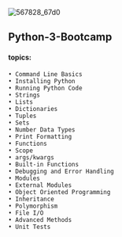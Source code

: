 ![567828_67d0](https://user-images.githubusercontent.com/34129569/41303204-283bd08e-6e8a-11e8-8d09-5a8650edcea9.jpg)


## Python-3-Bootcamp


#### topics:
```
• Command Line Basics
• Installing Python
• Running Python Code
• Strings
• Lists 
• Dictionaries
• Tuples
• Sets
• Number Data Types
• Print Formatting
• Functions
• Scope
• args/kwargs
• Built-in Functions
• Debugging and Error Handling
• Modules
• External Modules
• Object Oriented Programming
• Inheritance
• Polymorphism
• File I/O
• Advanced Methods
• Unit Tests
